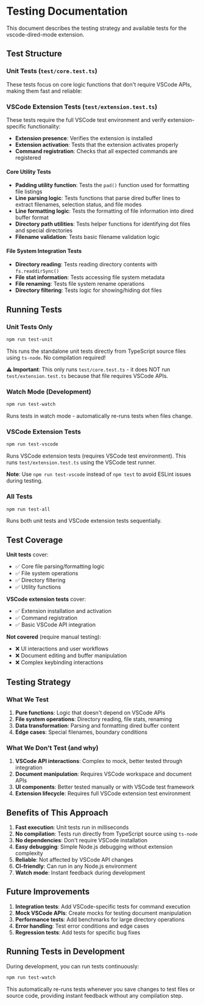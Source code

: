 # Testing Documentation

This document describes the testing strategy and available tests for the vscode-dired-mode extension.

## Test Structure

### Unit Tests (`test/core.test.ts`)

These tests focus on core logic functions that don't require VSCode APIs, making them fast and reliable:

### VSCode Extension Tests (`test/extension.test.ts`)

These tests require the full VSCode test environment and verify extension-specific functionality:
- **Extension presence**: Verifies the extension is installed
- **Extension activation**: Tests that the extension activates properly  
- **Command registration**: Checks that all expected commands are registered

#### Core Utility Tests
- **Padding utility function**: Tests the `pad()` function used for formatting file listings
- **Line parsing logic**: Tests functions that parse dired buffer lines to extract filenames, selection status, and file modes  
- **Line formatting logic**: Tests the formatting of file information into dired buffer format
- **Directory path utilities**: Tests helper functions for identifying dot files and special directories
- **Filename validation**: Tests basic filename validation logic

#### File System Integration Tests
- **Directory reading**: Tests reading directory contents with `fs.readdirSync()`
- **File stat information**: Tests accessing file system metadata
- **File renaming**: Tests file system rename operations
- **Directory filtering**: Tests logic for showing/hiding dot files

## Running Tests

### Unit Tests Only
```bash
npm run test-unit
```

This runs the standalone unit tests directly from TypeScript source files using `ts-node`. No compilation required!

**⚠️ Important**: This only runs `test/core.test.ts` - it does NOT run `test/extension.test.ts` because that file requires VSCode APIs.

### Watch Mode (Development)
```bash
npm run test-watch
```

Runs tests in watch mode - automatically re-runs tests when files change.

### VSCode Extension Tests
```bash
npm run test-vscode
```

Runs VSCode extension tests (requires VSCode test environment). This runs `test/extension.test.ts` using the VSCode test runner.

**Note**: Use `npm run test-vscode` instead of `npm test` to avoid ESLint issues during testing.

### All Tests
```bash
npm run test-all
```

Runs both unit tests and VSCode extension tests sequentially.

## Test Coverage

**Unit tests** cover:
- ✅ Core file parsing/formatting logic
- ✅ File system operations  
- ✅ Directory filtering
- ✅ Utility functions

**VSCode extension tests** cover:
- ✅ Extension installation and activation
- ✅ Command registration
- ✅ Basic VSCode API integration

**Not covered** (require manual testing):
- ❌ UI interactions and user workflows
- ❌ Document editing and buffer manipulation
- ❌ Complex keybinding interactions

## Testing Strategy

### What We Test
1. **Pure functions**: Logic that doesn't depend on VSCode APIs
2. **File system operations**: Directory reading, file stats, renaming
3. **Data transformation**: Parsing and formatting dired buffer content
4. **Edge cases**: Special filenames, boundary conditions

### What We Don't Test (and why)
1. **VSCode API interactions**: Complex to mock, better tested through integration
2. **Document manipulation**: Requires VSCode workspace and document APIs
3. **UI components**: Better tested manually or with VSCode test framework
4. **Extension lifecycle**: Requires full VSCode extension test environment

## Benefits of This Approach

1. **Fast execution**: Unit tests run in milliseconds
2. **No compilation**: Tests run directly from TypeScript source using `ts-node`
3. **No dependencies**: Don't require VSCode installation
4. **Easy debugging**: Simple Node.js debugging without extension complexity
5. **Reliable**: Not affected by VSCode API changes
6. **CI-friendly**: Can run in any Node.js environment
7. **Watch mode**: Instant feedback during development

## Future Improvements

1. **Integration tests**: Add VSCode-specific tests for command execution
2. **Mock VSCode APIs**: Create mocks for testing document manipulation
3. **Performance tests**: Add benchmarks for large directory operations
4. **Error handling**: Test error conditions and edge cases
5. **Regression tests**: Add tests for specific bug fixes

## Running Tests in Development

During development, you can run tests continuously:

```bash
npm run test-watch
```

This automatically re-runs tests whenever you save changes to test files or source code, providing instant feedback without any compilation step.